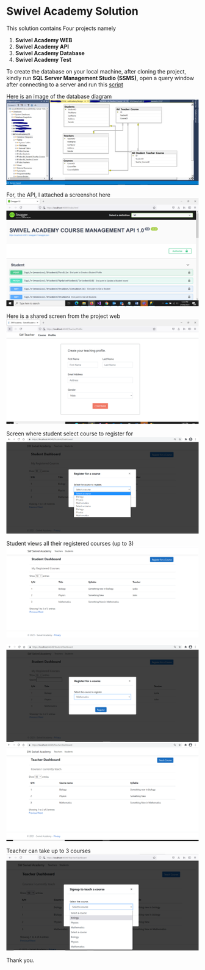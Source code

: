 # Swivel Academy Solution

This solution contains Four projects namely

1. **Swivel Academy WEB**
2. **Swivel Academy API**
3.  **Swivel Academy Database**
4.  **Swivel Academy Test**

To create the database on your local machine, after cloning the project, kindly run **SQL Server Management Studio (SSMS)**, open 
a query window after connecting to a server and run this [script](./SwivelAcademyDB.sql)

Here is an image of the database diagram ![Image of DBDiagram](./SwivelAcademydb_SchemaDesign.PNG)


For, the API, I attached a screenshot here ![Image of API](./SwaggerAPIOverview1.PNG)

Here is a shared screen from the project web ![Image of API](./TeacherProfilePage.PNG)

Screen where student select course to register for
![Image of API](./SelectCourseToRegisterpng.png)

Student views all their registered courses (up to 3)
![Image of API](./StudentCourses.PNG)


![Image of API](./StudentRegCourse.PNG)
![Image of API](./TeacherDashboard.PNG)

Teacher can take up to 3 courses
![Image of API](./TeachCourse.png)

Thank you.
